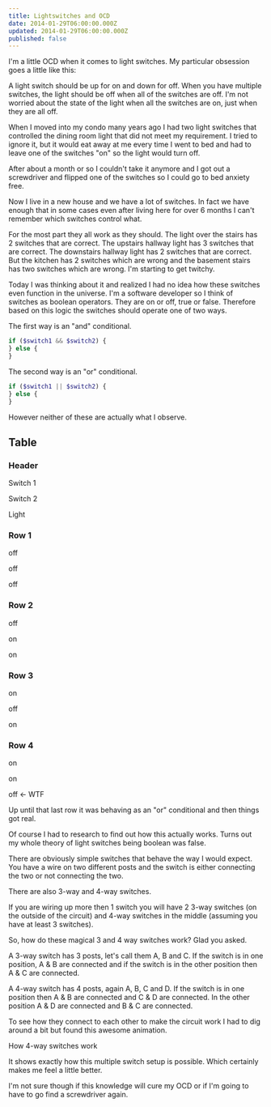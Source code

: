 ```yaml
---
title: Lightswitches and OCD
date: 2014-01-29T06:00:00.000Z
updated: 2014-01-29T06:00:00.000Z
published: false
---
```


I'm a little OCD when it comes to light switches. My particular obsession goes a little like this:

A light switch should be up for on and down for off.  When you have multiple switches, the light should be off when all of the switches are off.  I'm not worried about the state of the light when all the switches are on, just when they are all off.

When I moved into my condo many years ago I had two light switches that controlled the dining room light that did not meet my requirement.  I tried to ignore it, but it would eat away at me every time I went to bed and had to leave one of the switches "on" so the light would turn off.

After about a month or so I couldn't take it anymore and I got out a screwdriver and flipped one of the switches so I could go to bed anxiety free.

Now I live in a new house and we have a lot of switches.  In fact we have enough that in some cases even after living here for over 6 months I can't remember which switches control what.

For the most part they all work as they should.  The light over the stairs has 2 switches that are correct.  The upstairs hallway light has 3 switches that are correct.  The downstairs hallway light has 2 switches that are correct.  But the kitchen has 2 switches which are wrong and the basement stairs has two switches which are wrong. I'm starting to get twitchy.

Today I was thinking about it and realized I had no idea how these switches even function in the universe.  I'm a software developer so I think of switches as boolean operators.  They are on or off, true or false.  Therefore based on this logic the switches should operate one of two ways.

The first way is an "and" conditional.

```php
if ($switch1 && $switch2) {
} else {
}
```

The second way is an "or" conditional.

```php
if ($switch1 || $switch2) {
} else {
}
```

However neither of these are actually what I observe.

## Table

### Header

Switch 1

Switch 2

Light

### Row 1

off

off

off

### Row 2

off

on

on

### Row 3

on

off

on

### Row 4

on

on

off <- WTF

Up until that last row it was behaving as an "or" conditional and then things got real.

Of course I had to research to find out how this actually works.  Turns out my whole theory of light switches being boolean was false.

There are obviously simple switches that behave the way I would expect.  You have a wire on two different posts and the switch is either connecting the two or not connecting the two.

There are also 3-way and 4-way switches.

If you are wiring up more then 1 switch you will have 2 3-way switches (on the outside of the circuit) and 4-way switches in the middle (assuming you have at least 3 switches).

So, how do these magical 3 and 4 way switches work?  Glad you asked.

A 3-way switch has 3 posts, let's call them A, B and C.  If the switch is in one position, A & B are connected and if the switch is in the other position then A & C are connected.

A 4-way switch has 4 posts, again A, B, C and D.  If the switch is in one position then A & B are connected and C & D are connected.  In the other position A & D are connected and B & C are connected.

To see how they connect to each other to make the circuit work I had to dig around a bit but found this awesome animation.

How 4-way switches work

It shows exactly how this multiple switch setup is possible.  Which certainly makes me feel a little better.

I'm not sure though if this knowledge will cure my OCD or if I'm going to have to go find a screwdriver again.

